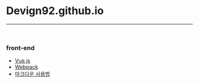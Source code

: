 # Devign92.github.io

---

<br />

### front-end

* [Vue.js](https://github.com/banziha104/Vue.js)
* [Webpack](https://github.com/banziha104/WepPack)
* [마크다운 사용법](https://gist.github.com/ihoneymon/652be052a0727ad59601)


